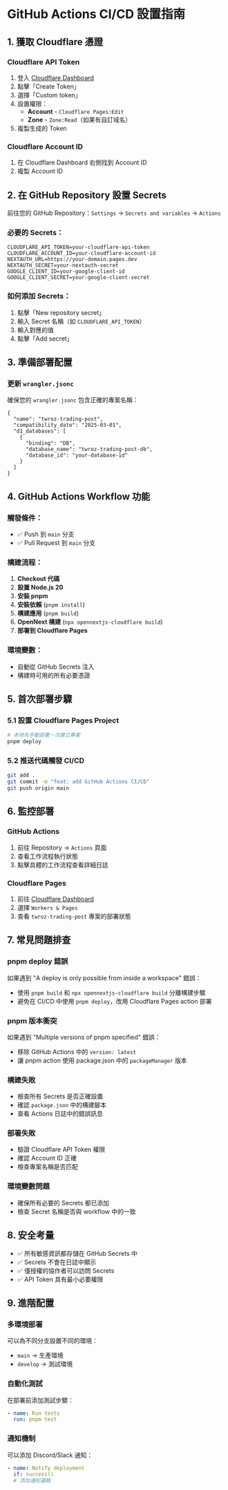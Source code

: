 # GitHub Actions CI/CD 設置指南

## 1. 獲取 Cloudflare 憑證

### Cloudflare API Token

1. 登入 [Cloudflare Dashboard](https://dash.cloudflare.com/profile/api-tokens)
2. 點擊「Create Token」
3. 選擇「Custom token」
4. 設置權限：
   - **Account** - `Cloudflare Pages:Edit`
   - **Zone** - `Zone:Read`（如果有自訂域名）
5. 複製生成的 Token

### Cloudflare Account ID

1. 在 Cloudflare Dashboard 右側找到 Account ID
2. 複製 Account ID

## 2. 在 GitHub Repository 設置 Secrets

前往您的 GitHub Repository：`Settings` → `Secrets and variables` → `Actions`

### 必要的 Secrets：

```
CLOUDFLARE_API_TOKEN=your-cloudflare-api-token
CLOUDFLARE_ACCOUNT_ID=your-cloudflare-account-id
NEXTAUTH_URL=https://your-domain.pages.dev
NEXTAUTH_SECRET=your-nextauth-secret
GOOGLE_CLIENT_ID=your-google-client-id
GOOGLE_CLIENT_SECRET=your-google-client-secret
```

### 如何添加 Secrets：

1. 點擊「New repository secret」
2. 輸入 Secret 名稱（如 `CLOUDFLARE_API_TOKEN`）
3. 輸入對應的值
4. 點擊「Add secret」

## 3. 準備部署配置

### 更新 `wrangler.jsonc`

確保您的 `wrangler.jsonc` 包含正確的專案名稱：

```jsonc
{
  "name": "twroz-trading-post",
  "compatibility_date": "2025-03-01",
  "d1_databases": [
    {
      "binding": "DB",
      "database_name": "twroz-trading-post-db",
      "database_id": "your-database-id"
    }
  ]
}
```

## 4. GitHub Actions Workflow 功能

### 觸發條件：

- ✅ Push 到 `main` 分支
- ✅ Pull Request 到 `main` 分支

### 構建流程：

1. **Checkout 代碼**
2. **設置 Node.js 20**
3. **安裝 pnpm**
4. **安裝依賴** (`pnpm install`)
5. **構建應用** (`pnpm build`)
6. **OpenNext 構建** (`npx opennextjs-cloudflare build`)
7. **部署到 Cloudflare Pages**

### 環境變數：

- 自動從 GitHub Secrets 注入
- 構建時可用的所有必要憑證

## 5. 首次部署步驟

### 5.1 設置 Cloudflare Pages Project

```bash
# 本地先手動部署一次建立專案
pnpm deploy
```

### 5.2 推送代碼觸發 CI/CD

```bash
git add .
git commit -m "feat: add GitHub Actions CI/CD"
git push origin main
```

## 6. 監控部署

### GitHub Actions

1. 前往 Repository → `Actions` 頁面
2. 查看工作流程執行狀態
3. 點擊具體的工作流程查看詳細日誌

### Cloudflare Pages

1. 前往 [Cloudflare Dashboard](https://dash.cloudflare.com/)
2. 選擇 `Workers & Pages`
3. 查看 `twroz-trading-post` 專案的部署狀態

## 7. 常見問題排查

### pnpm deploy 錯誤
如果遇到 "A deploy is only possible from inside a workspace" 錯誤：
- 使用 `pnpm build` 和 `npx opennextjs-cloudflare build` 分離構建步驟
- 避免在 CI/CD 中使用 `pnpm deploy`，改用 Cloudflare Pages action 部署

### pnpm 版本衝突
如果遇到 "Multiple versions of pnpm specified" 錯誤：
- 移除 GitHub Actions 中的 `version: latest`
- 讓 pnpm action 使用 package.json 中的 `packageManager` 版本

### 構建失敗

- 檢查所有 Secrets 是否正確設置
- 確認 `package.json` 中的構建腳本
- 查看 Actions 日誌中的錯誤訊息

### 部署失敗

- 驗證 Cloudflare API Token 權限
- 確認 Account ID 正確
- 檢查專案名稱是否匹配

### 環境變數問題

- 確保所有必要的 Secrets 都已添加
- 檢查 Secret 名稱是否與 workflow 中的一致

## 8. 安全考量

- ✅ 所有敏感資訊都存儲在 GitHub Secrets 中
- ✅ Secrets 不會在日誌中顯示
- ✅ 僅授權的協作者可以訪問 Secrets
- ✅ API Token 具有最小必要權限

## 9. 進階配置

### 多環境部署

可以為不同分支設置不同的環境：

- `main` → 生產環境
- `develop` → 測試環境

### 自動化測試

在部署前添加測試步驟：

```yaml
- name: Run tests
  run: pnpm test
```

### 通知機制

可以添加 Discord/Slack 通知：

```yaml
- name: Notify deployment
  if: success()
  # 添加通知邏輯
```
